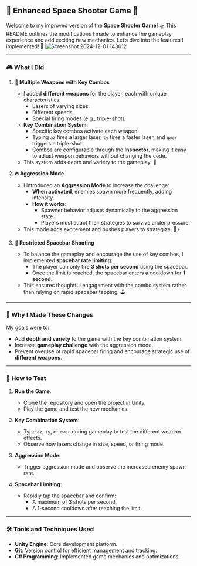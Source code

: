 ## 🚀 Enhanced Space Shooter Game 🚀

Welcome to my improved version of the **Space Shooter Game**! 🛸 This README outlines the modifications I made to enhance the gameplay experience and add exciting new mechanics. Let’s dive into the features I implemented! 🌟
![Screenshot 2024-12-01 143012](https://github.com/user-attachments/assets/82ddb81f-e46e-4356-9465-7f5421f1ca30)



---

### 🎮 What I Did

1. **🔫 Multiple Weapons with Key Combos**
   - I added **different weapons** for the player, each with unique characteristics:
     - Lasers of varying sizes.
     - Different speeds.
     - Special firing modes (e.g., triple-shot).
   - **Key Combination System**:
     - Specific key combos activate each weapon.
     - Typing `az` fires a larger laser, `ty` fires a faster laser, and `qwer` triggers a triple-shot.
     - Combos are configurable through the **Inspector**, making it easy to adjust weapon behaviors without changing the code.
   - This system adds depth and variety to the gameplay. 🎯

2. **🔥 Aggression Mode**
   - I introduced an **Aggression Mode** to increase the challenge:
     - **When activated**, enemies spawn more frequently, adding intensity.
     - **How it works**:
       - Spawner behavior adjusts dynamically to the aggression state.
       - Players must adapt their strategies to survive under pressure.
   - This mode adds excitement and pushes players to strategize. 🧠⚡

3. **🛑 Restricted Spacebar Shooting**
   - To balance the gameplay and encourage the use of key combos, I implemented **spacebar rate limiting**:
     - The player can only fire **3 shots per second** using the spacebar.
     - Once the limit is reached, the spacebar enters a cooldown for **1 second**.
   - This ensures thoughtful engagement with the combo system rather than relying on rapid spacebar tapping. 🕹️

---

### 🎉 Why I Made These Changes

My goals were to:
- Add **depth and variety** to the game with the key combination system.
- Increase **gameplay challenge** with the aggression mode.
- Prevent overuse of rapid spacebar firing and encourage strategic use of **different weapons**.

---

### 🧪 How to Test

1. **Run the Game**:
   - Clone the repository and open the project in Unity.
   - Play the game and test the new mechanics.

2. **Key Combination System**:
   - Type `az`, `ty`, or `qwer` during gameplay to test the different weapon effects.
   - Observe how lasers change in size, speed, or firing mode.

3. **Aggression Mode**:
   - Trigger aggression mode and observe the increased enemy spawn rate.

4. **Spacebar Limiting**:
   - Rapidly tap the spacebar and confirm:
     - A maximum of 3 shots per second.
     - A 1-second cooldown after reaching the limit.

---

### 🛠️ Tools and Techniques Used

- **Unity Engine**: Core development platform.
- **Git**: Version control for efficient management and tracking.
- **C# Programming**: Implemented game mechanics and optimizations.
